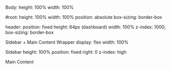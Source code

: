 Body: 
height: 100%
width: 100%

#root:
height: 100%
width: 100%
position: absolute
box-sizing: border-box

header:
position: fixed
height: 64px (dashboard)
width: 100%
z-index: 1000;
box-sizing: border-box

Sidebar + Main Content Wrapper
display: flex
width: 100%

Sidebar
height: 100%
position: fixed
right: 0
z-index: high

Main Content

